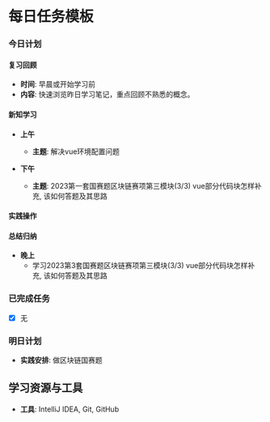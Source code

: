 # 每日任务模板

### 今日计划

#### 复习回顾

- **时间**: 早晨或开始学习前
- **内容**: 快速浏览昨日学习笔记，重点回顾不熟悉的概念。

#### 新知学习

- **上午**
    - **主题**: 解决vue环境配置问题


- **下午**
    - **主题**: 2023第一套国赛题区块链赛项第三模块(3/3) vue部分代码块怎样补充, 该如何答题及其思路

#### 实践操作

#### 总结归纳

- **晚上**
    - 学习2023第3套国赛题区块链赛项第三模块(3/3) vue部分代码块怎样补充, 该如何答题及其思路

### 已完成任务

- [x] 无

### 明日计划

- **实践安排**: 做区块链国赛题

## 学习资源与工具

- **工具**: IntelliJ IDEA, Git, GitHub
